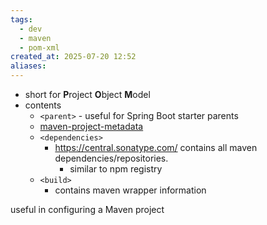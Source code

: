 ```yaml
---
tags:
  - dev
  - maven
  - pom-xml
created_at: 2025-07-20 12:52
aliases:
---
```

- short for **P**roject **O**bject **M**odel
- contents
	- `<parent>` - useful for Spring Boot starter parents
	- [maven-project-metadata](maven-project-metadata.md)
	- `<dependencies>`
		- https://central.sonatype.com/ contains all maven dependencies/repositories.
			- similar to npm registry
	- `<build>`
		- contains maven wrapper information

useful in configuring a Maven project